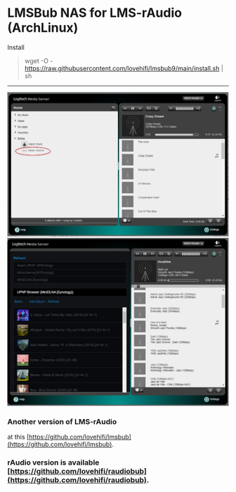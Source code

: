 # LMSBub NAS for LMS-rAudio (ArchLinux)
>
Install
> wget -O - https://raw.githubusercontent.com/lovehifi/lmsbub9/main/install.sh | sh
>
------------------
![Screenshot](screenshot1.jpg)
![Screenshot](screenshot3.jpg)

### Another version of LMS-rAudio
>
at this [https://github.com/lovehifi/lmsbub](https://github.com/lovehifi/lmsbub).
>
### rAudio version is available [https://github.com/lovehifi/raudiobub](https://github.com/lovehifi/raudiobub).
